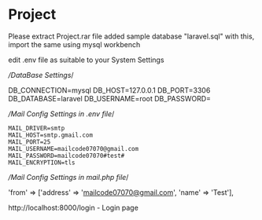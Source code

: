 # Project

Please extract Project.rar file
added sample database "laravel.sql" with this, import the same using mysql workbench 
 
 
 edit .env file as suitable to your System Settings
 
 */DataBase Settings*/
 
DB_CONNECTION=mysql
DB_HOST=127.0.0.1
DB_PORT=3306
DB_DATABASE=laravel
DB_USERNAME=root
DB_PASSWORD=
   
   
 */Mail Config Settings in .env file*/
 
    MAIL_DRIVER=smtp
    MAIL_HOST=smtp.gmail.com
    MAIL_PORT=25
    MAIL_USERNAME=mailcode07070@gmail.com
    MAIL_PASSWORD=mailcode07070#test#
    MAIL_ENCRYPTION=tls
    
  */Mail Config Settings in mail.php  file*/
  
  'from' => ['address' => 'mailcode07070@gmail.com', 'name' => 'Test'],


http://localhost:8000/login - Login page
